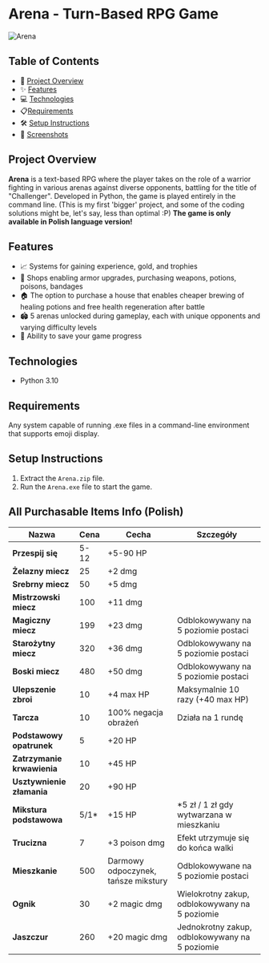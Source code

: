 # Arena - Turn-Based RPG Game

![Arena](./img/logo.png)

## Table of Contents
- 🚀 [Project Overview](#project-overview)
- ✨ [Features](#features)
- 💻 [Technologies](#technologies)
- 📋[Requirements](#requirements)
- 🛠️ [Setup Instructions](#setup-instructions)
- 📸 [Screenshots](#screenshots)

## Project Overview
**Arena** is a text-based RPG where the player takes on the role of a warrior fighting in various arenas against diverse opponents, battling for the title of "Challenger". Developed in Python, the game is played entirely in the command line. (This is my first 'bigger' project, and some of the coding solutions might be, let's say, less than optimal :P) **The game is only available in Polish language version!**

## Features

- 📈 Systems for gaining experience, gold, and trophies
- 🛒 Shops enabling armor upgrades, purchasing weapons, potions, poisons, bandages
- 🏠 The option to purchase a house that enables cheaper brewing of healing potions and free health regeneration after battle
- 🏟️ 5 arenas unlocked during gameplay, each with unique opponents and varying difficulty levels
- 💾 Ability to save your game progress

## Technologies

- Python 3.10

## Requirements
Any system capable of running .exe files in a command-line environment that supports emoji display.

## Setup Instructions

1. Extract the `Arena.zip` file.
2. Run the `Arena.exe` file to start the game.

## All Purchasable Items Info (Polish)

| Nazwa                  | Cena  | Cecha                                   | Szczegóły                                   |
|------------------------|-------|-----------------------------------------|---------------------------------------------|
| **Przespij się**       | 5-12  | +5-90 HP                               |                                             |
| **Żelazny miecz**      | 25    | +2 dmg                                 |                                             |
| **Srebrny miecz**      | 50    | +5 dmg                                 |                                             |
| **Mistrzowski miecz**  | 100   | +11 dmg                                |                                             |
| **Magiczny miecz**     | 199   | +23 dmg                                | Odblokowywany na 5 poziomie postaci         |
| **Starożytny miecz**   | 320   | +36 dmg                                | Odblokowywany na 5 poziomie postaci         |
| **Boski miecz**        | 480   | +50 dmg                                | Odblokowywany na 5 poziomie postaci         |
| **Ulepszenie zbroi**   | 10    | +4 max HP                              | Maksymalnie 10 razy (+40 max HP)            |
| **Tarcza**             | 10    | 100% negacja obrażeń                   | Działa na 1 rundę                           |
| **Podstawowy opatrunek** | 5   | +20 HP                                |                                             |
| **Zatrzymanie krwawienia** | 10 | +45 HP                         |                                             |
| **Usztywnienie złamania** | 20 | +90 HP                          |                                             |
| **Mikstura podstawowa** | 5/1* | +15 HP                          | *5 zł / 1 zł gdy wytwarzana w mieszkaniu   |
| **Trucizna**           | 7     | +3 poison dmg                         | Efekt utrzymuje się do końca walki          |
| **Mieszkanie**         | 500   | Darmowy odpoczynek, tańsze mikstury    | Odblokowywane na 5 poziomie postaci         |
| **Ognik**              | 30    | +2 magic dmg                          | Wielokrotny zakup, odblokowywany na 5 poziomie |
| **Jaszczur**           | 260   | +20 magic dmg                         | Jednokrotny zakup, odblokowywany na 5 poziomie |
